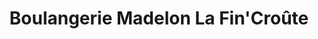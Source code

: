 ---
title: "Boulangerie Madelon La Fin'Croûte"
url: /cap-aux-meules/boulangerie-madelon-la-fincroute/
shop: Bäckerei
---